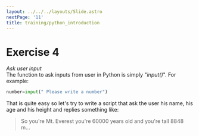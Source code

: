```yaml
---
layout: ../../../layouts/Slide.astro
nextPage: '11'
title: training/python_introduction
---
```




# Exercise 4

*Ask user input*  
The function to ask inputs from user in Python is simply "_input()_". For example:  

```python
number=input(" Please write a number")
``` 

That is quite easy so let's try to write a script that ask the user his name, his age and his height and replies something like:  

> So you're Mt. Everest you're 60000 years old and you're tall 8848 m...